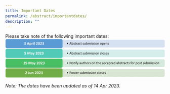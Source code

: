 ```yaml
---
title: Important Dates
permalink: /abstract/importantdates/
description: ""
---
```

Please take note of the following important dates:
![](/images/ermcs-website-important-dates-updated.jpg)


*Note: The dates have been updated as of 14 Apr 2023.*